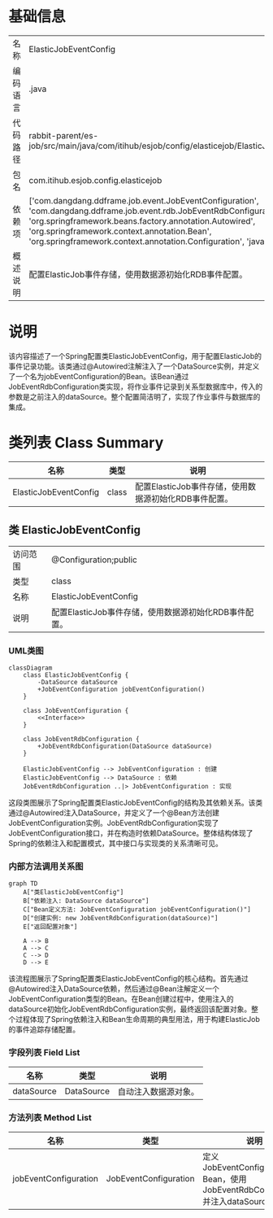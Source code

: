 # 基础信息

|      |      |
|------|------|
| 名称 | ElasticJobEventConfig |
| 编码语言 | .java |
| 代码路径 | rabbit-parent/es-job/src/main/java/com/itihub/esjob/config/elasticejob/ElasticJobEventConfig.java |
| 包名 | com.itihub.esjob.config.elasticejob |
| 依赖项 | ['com.dangdang.ddframe.job.event.JobEventConfiguration', 'com.dangdang.ddframe.job.event.rdb.JobEventRdbConfiguration', 'org.springframework.beans.factory.annotation.Autowired', 'org.springframework.context.annotation.Bean', 'org.springframework.context.annotation.Configuration', 'javax.sql.DataSource'] |
| 概述说明 | 配置ElasticJob事件存储，使用数据源初始化RDB事件配置。 |

# 说明

该内容描述了一个Spring配置类ElasticJobEventConfig，用于配置ElasticJob的事件记录功能。该类通过@Autowired注解注入了一个DataSource实例，并定义了一个名为jobEventConfiguration的Bean。该Bean通过JobEventRdbConfiguration类实现，将作业事件记录到关系型数据库中，传入的参数是之前注入的dataSource。整个配置简洁明了，实现了作业事件与数据库的集成。

# 类列表 Class Summary

| 名称   | 类型  | 说明 |
|-------|------|-------------|
| ElasticJobEventConfig | class | 配置ElasticJob事件存储，使用数据源初始化RDB事件配置。 |



## 类 ElasticJobEventConfig

|      |      |
|------|------|
| 访问范围 | @Configuration;public |
| 类型 | class |
| 名称 | ElasticJobEventConfig |
| 说明 | 配置ElasticJob事件存储，使用数据源初始化RDB事件配置。 |


### UML类图

```mermaid
classDiagram
    class ElasticJobEventConfig {
        -DataSource dataSource
        +JobEventConfiguration jobEventConfiguration()
    }

    class JobEventConfiguration {
        <<Interface>>
    }

    class JobEventRdbConfiguration {
        +JobEventRdbConfiguration(DataSource dataSource)
    }

    ElasticJobEventConfig --> JobEventConfiguration : 创建
    ElasticJobEventConfig --> DataSource : 依赖
    JobEventRdbConfiguration ..|> JobEventConfiguration : 实现
```

这段类图展示了Spring配置类ElasticJobEventConfig的结构及其依赖关系。该类通过@Autowired注入DataSource，并定义了一个@Bean方法创建JobEventConfiguration实例。JobEventRdbConfiguration实现了JobEventConfiguration接口，并在构造时依赖DataSource。整体结构体现了Spring的依赖注入和配置模式，其中接口与实现类的关系清晰可见。


### 内部方法调用关系图

```mermaid
graph TD
    A["类ElasticJobEventConfig"]
    B["依赖注入: DataSource dataSource"]
    C["Bean定义方法: JobEventConfiguration jobEventConfiguration()"]
    D["创建实例: new JobEventRdbConfiguration(dataSource)"]
    E["返回配置对象"]

    A --> B
    A --> C
    C --> D
    D --> E
```

该流程图展示了Spring配置类ElasticJobEventConfig的核心结构。首先通过@Autowired注入DataSource依赖，然后通过@Bean注解定义一个JobEventConfiguration类型的Bean。在Bean创建过程中，使用注入的dataSource初始化JobEventRdbConfiguration实例，最终返回该配置对象。整个过程体现了Spring依赖注入和Bean生命周期的典型用法，用于构建ElasticJob的事件追踪存储配置。

### 字段列表 Field List

| 名称  | 类型  | 说明 |
|-------|-------|------|
| dataSource | DataSource | 自动注入数据源对象。 |

### 方法列表 Method List

| 名称  | 类型  | 说明 |
|-------|-------|------|
| jobEventConfiguration | JobEventConfiguration | 定义JobEventConfiguration Bean，使用JobEventRdbConfiguration并注入dataSource。 |





